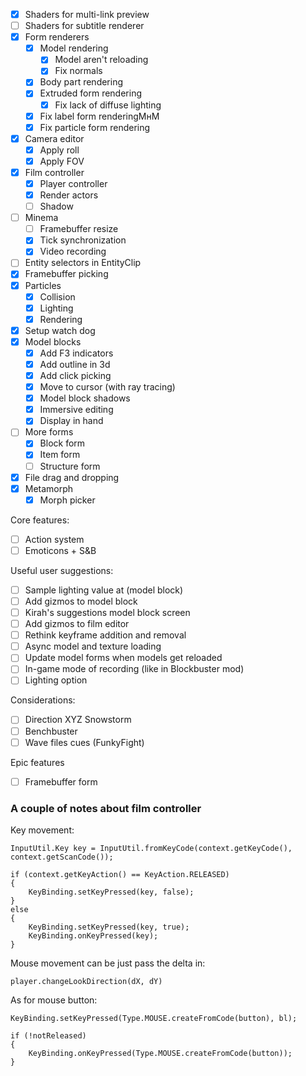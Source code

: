 - [x] Shaders for multi-link preview
- [ ] Shaders for subtitle renderer
- [x] Form renderers
  - [x] Model rendering
    - [x] Model aren't reloading
    - [x] Fix normals
  - [x] Body part rendering
  - [x] Extruded form rendering
    - [x] Fix lack of diffuse lighting
  - [x] Fix label form renderingМнМ
  - [x] Fix particle form rendering
- [x] Camera editor
  - [x] Apply roll
  - [x] Apply FOV
- [x] Film controller
  - [x] Player controller
  - [x] Render actors
  - [ ] Shadow
- [ ] Minema
  - [ ] Framebuffer resize
  - [x] Tick synchronization
  - [x] Video recording
- [ ] Entity selectors in EntityClip
- [x] Framebuffer picking
- [x] Particles
  - [x] Collision
  - [x] Lighting
  - [x] Rendering
- [x] Setup watch dog
- [x] Model blocks
  - [x] Add F3 indicators
  - [x] Add outline in 3d
  - [x] Add click picking
  - [x] Move to cursor (with ray tracing)
  - [x] Model block shadows
  - [x] Immersive editing
  - [x] Display in hand
- [ ] More forms
  - [x] Block form
  - [x] Item form
  - [ ] Structure form
- [x] File drag and dropping
- [x] Metamorph
  - [x] Morph picker

Core features:

- [ ] Action system
- [ ] Emoticons + S&B

Useful user suggestions:

- [ ] Sample lighting value at (model block)
- [ ] Add gizmos to model block
- [ ] Kirah's suggestions model block screen
- [ ] Add gizmos to film editor
- [ ] Rethink keyframe addition and removal
- [ ] Async model and texture loading
- [ ] Update model forms when models get reloaded
- [ ] In-game mode of recording (like in Blockbuster mod)
- [ ] Lighting option 

Considerations:

- [ ] Direction XYZ Snowstorm
- [ ] Benchbuster
- [ ] Wave files cues (FunkyFight)

Epic features

- [ ] Framebuffer form

### A couple of notes about film controller

Key movement:

    InputUtil.Key key = InputUtil.fromKeyCode(context.getKeyCode(), context.getScanCode());
    
    if (context.getKeyAction() == KeyAction.RELEASED)
    {
        KeyBinding.setKeyPressed(key, false);
    }
    else
    {
        KeyBinding.setKeyPressed(key, true);
        KeyBinding.onKeyPressed(key);
    }

Mouse movement can be just pass the delta in: 

    player.changeLookDirection(dX, dY)

As for mouse button: 

    KeyBinding.setKeyPressed(Type.MOUSE.createFromCode(button), bl);

    if (!notReleased) 
    {
        KeyBinding.onKeyPressed(Type.MOUSE.createFromCode(button));
    }